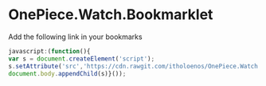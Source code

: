 # OnePiece.Watch.Bookmarklet

Add the following link in your bookmarks

```javascript
javascript:(function(){
var s = document.createElement('script');
s.setAttribute('src','https://cdn.rawgit.com/itholoenos/OnePiece.Watch.Bookmarklet/master/script.js');
document.body.appendChild(s)}());
```
